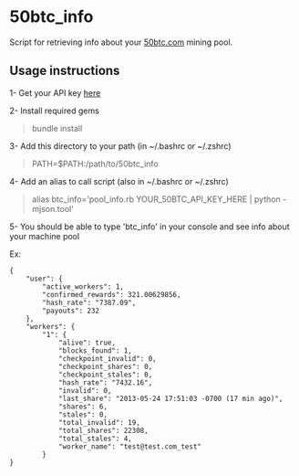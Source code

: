 50btc_info
================

Script for retrieving info about your [50btc.com](https://50btc.com) mining pool.

## Usage instructions

1- Get your API key [here](https://50btc.com/account/api)

2- Install required gems
> bundle install

3- Add this directory to your path (in ~/.bashrc or ~/.zshrc)
> PATH=$PATH:/path/to/50btc_info

4- Add an alias to call script (also in ~/.bashrc or ~/.zshrc)
> alias btc_info='pool_info.rb YOUR_50BTC_API_KEY_HERE | python -mjson.tool'

5- You should be able to type 'btc_info' in your console and see info about your machine pool

Ex:
```
{
    "user": {
        "active_workers": 1,
        "confirmed_rewards": 321.00629856,
        "hash_rate": "7387.09",
        "payouts": 232
    },
    "workers": {
        "1": {
            "alive": true,
            "blocks_found": 1,
            "checkpoint_invalid": 0,
            "checkpoint_shares": 0,
            "checkpoint_stales": 0,
            "hash_rate": "7432.16",
            "invalid": 0,
            "last_share": "2013-05-24 17:51:03 -0700 (17 min ago)",
            "shares": 6,
            "stales": 0,
            "total_invalid": 19,
            "total_shares": 22308,
            "total_stales": 4,
            "worker_name": "test@test.com_test"
        }
}
```
